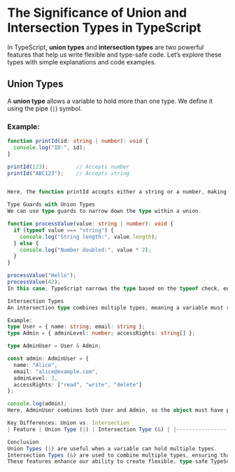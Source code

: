 # The Significance of Union and Intersection Types in TypeScript

In TypeScript, **union types** and **intersection types** are two powerful features that help us write flexible and type-safe code. Let’s explore these types with simple explanations and code examples.

## Union Types

A **union type** allows a variable to hold more than one type. We define it using the pipe (`|`) symbol.

### Example:

```typescript
function printId(id: string | number): void {
  console.log("ID:", id);
}

printId(123);         // Accepts number
printId("ABC123");    // Accepts string


Here, the function printId accepts either a string or a number, making it flexible for different data types.

Type Guards with Union Types
We can use type guards to narrow down the type within a union.

function processValue(value: string | number): void {
  if (typeof value === "string") {
    console.log("String length:", value.length);
  } else {
    console.log("Number doubled:", value * 2);
  }
}

processValue("Hello");
processValue(42);
In this case, TypeScript narrows the type based on the typeof check, ensuring we handle strings and numbers differently.

Intersection Types
An intersection type combines multiple types, meaning a variable must satisfy all types at once. We define it using the ampersand (&) symbol.

Example:
type User = { name: string; email: string };
type Admin = { adminLevel: number; accessRights: string[] };

type AdminUser = User & Admin;

const admin: AdminUser = {
  name: "Alice",
  email: "alice@example.com",
  adminLevel: 3,
  accessRights: ["read", "write", "delete"]
};

console.log(admin);
Here, AdminUser combines both User and Admin, so the object must have properties from both types.

Key Differences: Union vs. Intersection
| Feature | Union Type (|) | Intersection Type (&) | |-----------------|--------------------------------|-------------------------------------| | Meaning | "This or that" | "This and that" | | Use Cases | Flexible inputs, dynamic data | Combining multiple roles/structures |

Conclusion
Union Types (|) are useful when a variable can hold multiple types.
Intersection Types (&) are used to combine multiple types, ensuring that an object satisfies all constraints.
These features enhance our ability to create flexible, type-safe TypeScript applications.
